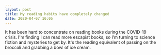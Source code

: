 ```yaml
---
layout: post
title: My reading habits have completely changed
date: 2020-04-07 10:06
---
```


It has been hard to concentrate on reading books during the COVID-19 crisis. I'm finding I can read more escapist books, so I'm turning to science fiction and mysteries to get by. It's the reading equivalent of passing on the broccoli and grabbing a bowl of ice cream.
